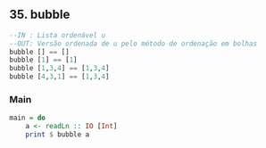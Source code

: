 ## 35. bubble
```hs
--IN : Lista ordenável u
--OUT: Versão ordenada de u pelo método de ordenação em bolhas
bubble [] == []
bubble [1] == [1]
bubble [1,3,4] == [1,3,4]
bubble [4,3,1] == [1,3,4]
```


<!--MAIN_BEGIN-->
### Main
```hs
main = do
    a <- readLn :: IO [Int]
    print $ bubble a

```
<!--MAIN_END-->
